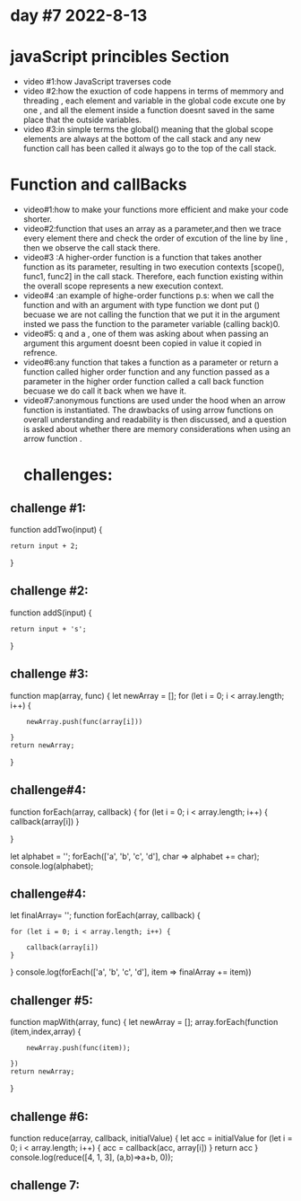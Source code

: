 # day #7 2022-8-13

# javaScript princibles Section
- video #1:how JavaScript traverses code
- video #2:how the exuction of code happens in terms of memmory and threading , each element and variable in the global code excute one by one , and all the element inside a function doesnt saved in the same place that the outside variables.
- video #3:in simple terms the global() meaning that the global scope elements are always at the bottom of the call stack and any new function call has been called it always go to the top of the call stack.

# Function and callBacks
- video#1:how to make your functions more efficient and make your code shorter.
- video#2:function that uses an array as a parameter,and then we trace every element there and check the order of excution of the line by line , then we observe the call stack there.
- video#3 :A higher-order function is a function that takes another function as its parameter, resulting in two execution contexts [scope(), func1, func2] in the call stack. Therefore, each function existing within the overall scope represents a new execution context.
- video#4 :an example of highe-order functions p.s: when we call the function and with an argument with type function  we dont put () becuase we are not calling the function that we put it in the argument insted we pass the function to the parameter variable (calling back)0.
- video#5: q and a , one of them was asking about when passing an argument this argument doesnt been copied in value it copied in refrence.
- video#6:any function that takes a function as a parameter or return a function called higher order function and any function passed as a parameter in the higher order function called a call back function becuase we do call it back when we have it.
- video#7:anonymous functions are used under the hood when an arrow function is instantiated. The drawbacks of using arrow functions on overall understanding and readability is then discussed, and a question is asked about whether there are memory considerations when using an arrow function .
  # challenges:
## challenge #1:
function addTwo(input) {


    return input + 2;
}
## challenge #2:
function addS(input) {


    return input + 's';
}
## challenge #3:
function map(array, func) {
    let newArray = [];
    for (let i = 0; i < array.length; i++) {

        newArray.push(func(array[i]))

    }
    return newArray;


}
## challenge#4:

function forEach(array, callback) {
    for (let i = 0; i < array.length; i++) {
        callback(array[i])
    }

}


let alphabet = '';
forEach(['a', 'b', 'c', 'd'], char => alphabet += char);
console.log(alphabet);  

## challenge#4:
let finalArray= '';
function forEach(array, callback) {

    for (let i = 0; i < array.length; i++) {

        callback(array[i])
    }



}
console.log(forEach(['a', 'b', 'c', 'd'], item => finalArray += item))
 ## challenger #5:
function mapWith(array, func) {
    let newArray = [];
    array.forEach(function (item,index,array) {

        newArray.push(func(item));

    })
    return newArray;


} 
## challenge #6:
function reduce(array, callback, initialValue) {
    let acc = initialValue
    for (let i = 0; i < array.length; i++) {
        acc = callback(acc, array[i])
    }
    return acc
}
console.log(reduce([4, 1, 3], (a,b)=>a+b, 0));   


## challenge 7:


